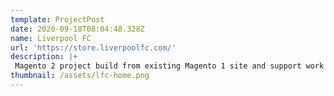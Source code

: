 ```yaml
---
template: ProjectPost
date: 2020-09-18T08:04:48.328Z
name: Liverpool FC
url: 'https://store.liverpoolfc.com/'
description: |+
 Magento 2 project build from existing Magento 1 site and support work including upgrades, custom extension developments, theme install etc. 
thumbnail: /assets/lfc-home.png
---
```


